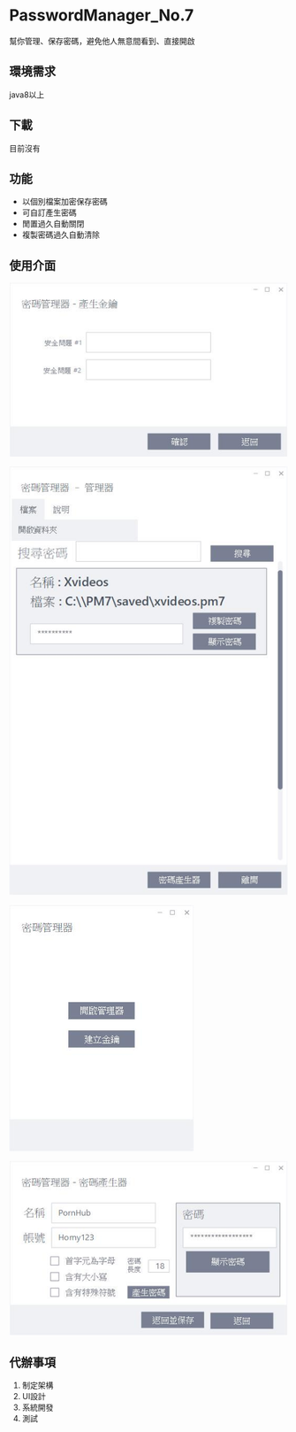 # PasswordManager_No.7
幫你管理、保存密碼，避免他人無意間看到、直接開啟

## 環境需求
java8以上

## 下載
目前沒有

## 功能
- 以個別檔案加密保存密碼
- 可自訂產生密碼
- 閒置過久自動關閉
- 複製密碼過久自動清除


## 使用介面
![選單](readmeImage/KeyMaker.jpg "選單")

![管理器畫面](readmeImage/insidePage.jpg "管理器畫面")

![產生key](readmeImage/menu.jpg "產生key")

![密碼產生](readmeImage/pwdGenerater.jpg "密碼產生")

## 代辦事項
1. 制定架構
2. UI設計
3. 系統開發
4. 測試

